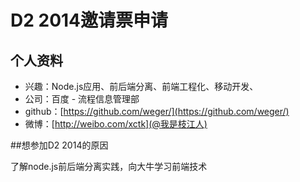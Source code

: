 # D2 2014邀请票申请
## 个人资料
- 兴趣：Node.js应用、前后端分离、前端工程化、移动开发、
- 公司：百度 - 流程信息管理部
- github：[https://github.com/weger/](https://github.com/weger/)
- 微博：[http://weibo.com/xctk](@我是枝江人)

##想参加D2 2014的原因

  了解node.js前后端分离实践，向大牛学习前端技术


